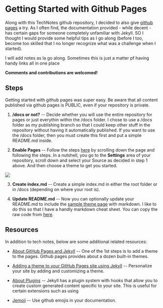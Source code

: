 # Getting Started with Github Pages
Along with this TechNotes github repository, I decided to also give [github pages](https://pages.github.com) a try.
As I often find, the documentation provided - while decent - has certain gaps for someone completely unfamiliar with
Jekyll. SO I thought I would provide some helpful tips as I go along (before I too, become too skilled that I no longer
recognize what was a challenge when I started).

I will add notes as Ia go along. Sometimes this is just a matter pf having handy links all in one place

**Comments and contributions are welcomed!**

## Steps
Getting started with github pages was super easy.  Be aware that all content published via
github pages is PUBLIC, even if your repository is private.

1) **/docs or not?**
-- Decide whether you will use the entire repository for pages or just everythin within the /docs folder.
I chose to use a /docs folder as my publishing branch so that I could
keep other stuff in the repository without having it automatically published. 
If you want to use the /docs folder, then you must create this first and put a simple README.md inside.

2) **Enable Pages**
-- Follow the steps [here](https://pages.github.com/) by scrolling down the page and following the steps.
In a nutshell, you go to the **Settings** area of your repository, scroll down and select your Source
as decided in step 1 above. And then choose a theme to get you started.

![](https://pages.github.com/images/launch-theme-chooser@2x.png?raw=true)

3) **Create index.md**
-- Create a simple index.md in either the root folder or in /docs (depending on where your root is).

4) **Update README.md**
-- Now you can optionally update your README.md to include the [sample theme page](https://pages-themes.github.io/slate/) with markdown.
I like to do this so that I have a handly markdown cheat sheet.
You can copy the raw code from [here](https://raw.githubusercontent.com/pages-themes/slate/master/index.md).


## Resources
In addition to tech notes, below are some additional related resources:

* [About GitHub Pages and Jekyll](https://help.github.com/en/github/working-with-github-pages/adding-a-theme-to-your-github-pages-site-using-jekyll)
-- One of the 1st steps is to add a theme to the pages. Github pages provides about a dozen built-in themes.

* [Adding a theme to your GitHub Pages site using Jekyll](https://help.github.com/en/github/working-with-github-pages/adding-a-theme-to-your-github-pages-site-using-jekyll)
-- Personalize your site by adding and customizing a theme.

* [About Plugins](https://jekyllrb.com/docs/plugins/)
-- Jekyll has a plugin system with hooks that allow you to create custom generated content specific to your site.
This is useful for certain extensions such as using 

* [Jemoji](https://github.com/github/gemoji)
-- Use github emojis in your documentation.

